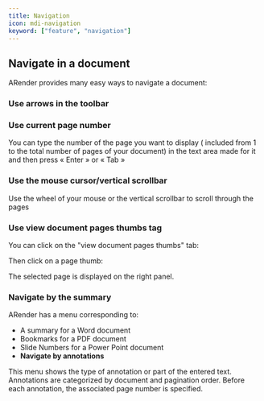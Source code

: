 ```yaml
---
title: Navigation
icon: mdi-navigation
keyword: ["feature", "navigation"]
---
```


## Navigate in a document

ARender provides many easy ways to navigate a document:

### Use arrows in the toolbar


### Use current page number


You can type the number of the page you want to display ( included from
1 to the total number of pages of your document) in the text area made
for it and then press « Enter » or « Tab »

### Use the mouse cursor/vertical scrollbar

Use the wheel of your mouse or the vertical scrollbar to scroll through
the pages

### Use view document pages thumbs tag

You can click on the "view document pages thumbs" tab:


Then click on a page thumb:


The selected page is displayed on the right panel.

### Navigate by the summary

ARender has a menu corresponding to:

- A summary for a Word document
- Bookmarks for a PDF document
- Slide Numbers for a Power Point document
- **Navigate by annotations**


This menu shows the type of annotation or part of the entered text.
Annotations are categorized by document and pagination order. Before
each annotation, the associated page number is specified.
